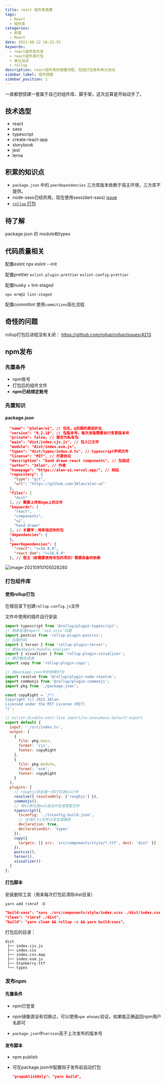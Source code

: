 ```yaml
---
title: react 组件库搭建
tags:
  - React
  - 组件库
categories:
  - 前端
  - React
date: 2021-08-22 16:22:55
keywords: 
  - react组件库开发
  - react组件库打包
  - 单元测试
  - rollup
description: react组件库的搭建流程，包括打包发布单元测试
sidebar_label: 组件搭建
sidebar_position: 1
---
```


一直都想搭建一套属于自己的组件库、脚手架，这次总算是开始动手了。

<!--truncate-->

## 技术选型
- react
- sass
- typescript
- create-react-app
- storybook
- jest
- lerna


## 积累的知识点
- `package.json` 中的 `peerDependencies` 三方库版本依赖于宿主环境，三方库不提供。
- node-sass已经弃用，现在使用sass(dart-sass) [issue](https://stackoverflow.com/questions/63943756/replace-node-sass-with-dart-sass-in-create-react-app-v3-x)
- [`rollup` 打包](https://www.codefeetime.com/post/rollup-config-for-react-component-library-with-typescript-scss/) 

## 待了解
package.json 的 module和types

## 代码质量相关
配置eslint
npx eslint --init

配置prettier
`eslint-plugin-prettier` `eslint-config-prettier`

配置husky + lint-staged
```
npx mrm@2 lint-staged
```

配置commitlint
使用`commitizen`简化流程

## 奇怪的问题
rollup打包后进程没有关闭： https://github.com/rollup/rollup/issues/4213

## npm发布
### 先置条件

- npm账号
- 打包后的组件文件
- **npm已经绑定账号**

### 先置知识
#### package.json
```json
  "name": "@3alan/ui", // 包名，@后跟的是组织名
  "version": "0.2.10", // 包版本号，每次发版需要自行变更版本号
  "private": false, // 是否为私有包
  "main": "dist/index.cjs.js", // 包入口文件
  "module": "dist/index.esm.js",
  "types": "dist/types/index.d.ts", // typescript声明文件
  "license": "MIT", // 开源协议
  "description": "hand drawn react components", // 包描述
  "author": "3Alan", // 作者
  "homepage": "https://alan-ui.vercel.app/", // 网站
  "repository": {
    "type": "git",
    "url": "https://github.com/3Alan/alan-ui"
  },
  "files": [
    "dist"
  ], // 需要上传到npm上的文件
  "keywords": [
    "react",
    "components",
    "ui",
    "hand drawn"
  ], // 关键字：用来描述你的包
  "dependencies": {
  },
  "peerDependencies": {
    "react": ">=16.8.0",
    "react-dom": ">=16.8.0"
  }, // 宿主（即需要使用改包的项目）需要具备的依赖
```

![image-20210910105028280](https://raw.githubusercontent.com/3Alan/images/master/img/image-20210910105028280.png)



### 打包组件库

#### 使用rollup打包

在根目录下创建`rollup.config.js`文件

文件中使用的插件自行安装

```js
import typescript from '@rollup/plugin-typescript';
// 用来处理import 'xxx.scss'问题
import postcss from 'rollup-plugin-postcss';
// 压缩代码
import { terser } from 'rollup-plugin-terser';
// 类似webpack-bundle-analyzer
import { visualizer } from 'rollup-plugin-visualizer';
// 拷贝静态资源
import copy from 'rollup-plugin-copy';

// 将package.json中的依赖打包
import resolve from '@rollup/plugin-node-resolve';
import commonjs from '@rollup/plugin-commonjs';
import pkg from './package.json';

const copyRight = `/*!
Copyright (c) 2021 3Alan.
Licensed under the MIT License (MIT)
*/`;

// eslint-disable-next-line import/no-anonymous-default-export
export default {
  input: './src/index.ts',
  output: [
    {
      file: pkg.main,
      format: 'cjs',
      footer: copyRight
    },
    {
      file: pkg.module,
      format: 'esm',
      footer: copyRight
    }
  ],
  plugins: [
    // roughjs将会被一同打包进dist中
    resolve({ resolveOnly: ['roughjs'] }),
    commonjs(),
    // 将ts转化成es5语法并生成类型文件
    typescript({
      tsconfig: './tsconfig.build.json',
      // 生成d.ts文件以及生成路径
      declaration: true,
      declarationDir: 'types'
    }),
    copy({
      targets: [{ src: 'src/components/style/*.ttf', dest: 'dist' }]
    }),
    postcss(),
    terser(),
    visualizer()
  ]
};
```

#### 打包脚本

安装删除工具（用来每次打包前清除dist目录）

```shell
yarn add rimraf -D 
```



```json
"build:sass": "sass ./src/components/style/index.scss ./dist/index.css
"clean": "rimraf ./dist",
"build": "yarn clean && rollup -c && yarn build:sass",
```

打包后的目录：

```
dist
 ├── index.cjs.js
 ├── index.css
 ├── index.css.map
 ├── index.esm.js
 ├── Stanberry.ttf
 └── types
```

### 发布npm

#### 先置条件

- npm已登录

- npm镜像源没有切换过，可以使用`npm whoami`验证，如果能正确返回npm用户名即可
- `package.json`中`version`高于上次发布的版本号



#### 发布脚本

- npm publish

- 可在package.json中配置钩子发布前自动打包

  ```json
  "prepublishOnly": "yarn build",
  ```